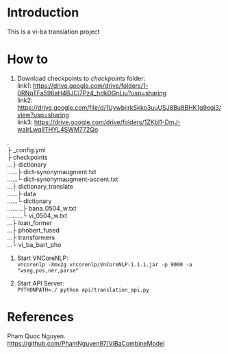 # Introduction   
This is a vi-ba translation project

# How to
1. Download checkpoints to _checkpoints_ folder:   
link1: https://drive.google.com/drive/folders/1-0RNqTFa596aH4BJCi7Pz4_hdkDGnLiu?usp=sharing   
link2: https://drive.google.com/file/d/1UywbjirkSkko3uuUSJ8Bu8BHK1g9egi3/view?usp=sharing   
link3: https://drive.google.com/drive/folders/1ZKbl1-DmJ-waIrLwqIlTHYL4SWM772Qo

.   
├ _config.yml   
├ checkpoints   
...├ dictionary   
......├ dict-synonymaugment.txt   
......└ dict-synonymaugment-accent.txt   
...├ dictionary_translate    
......├ data     
......└ dictionary    
.........├ bana_0504_w.txt   
.........└ vi_0504_w.txt       
...├ loan_former    
...├ phobert_fused    
...├ transformers   
...└ vi_ba_bart_pho  
1. Start VNCoreNLP:   
```vncorenlp -Xmx2g vncorenlp/VnCoreNLP-1.1.1.jar -p 9000 -a "wseg,pos,ner,parse"```

2. Start API Server:   
```PYTHONPATH=./ python api/translation_api.py```

# References
Pham Quoc Nguyen. https://github.com/PhamNguyen97/ViBaCombineModel
